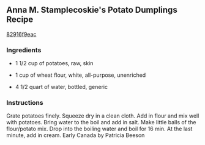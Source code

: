 ## Anna M. Stamplecoskie's Potato Dumplings Recipe

[82916f9eac](http://cookeatshare.com/recipes/anna-m-stamplecoskie-s-potato-dumplings-65648)

### Ingredients

 - 1 1/2 cup of potatoes, raw, skin

 - 1 cup of wheat flour, white, all-purpose, unenriched

 - 4 1/2 quart of water, bottled, generic

### Instructions

Grate potatoes finely. Squeeze dry in a clean cloth. Add in flour and mix well with potatoes. Bring water to the boil and add in salt. Make little balls of the flour/potato mix. Drop into the boiling water and boil for 16 min. At the last minute, add in cream. Early Canada by Patricia Beeson
